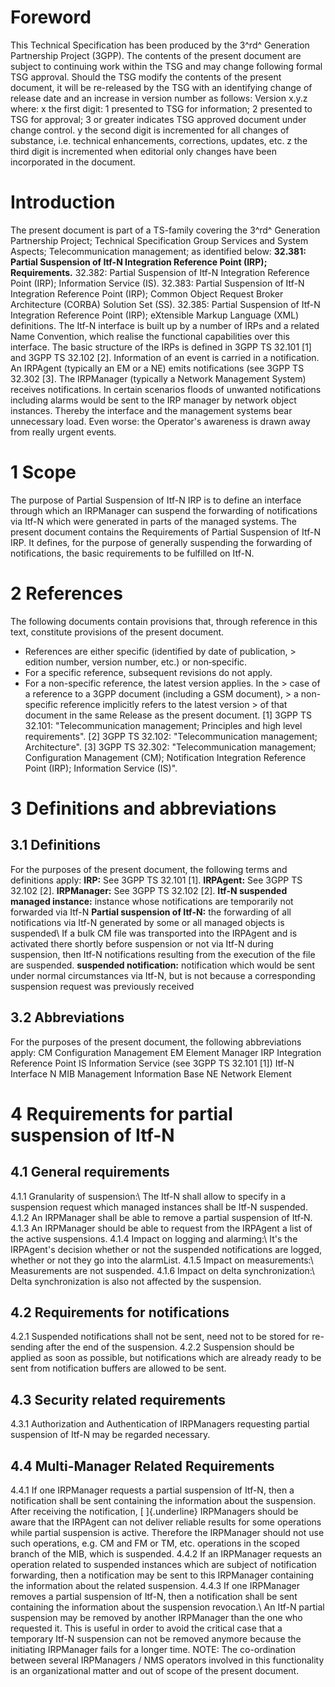 # Foreword
This Technical Specification has been produced by the 3^rd^ Generation
Partnership Project (3GPP).
The contents of the present document are subject to continuing work within the
TSG and may change following formal TSG approval. Should the TSG modify the
contents of the present document, it will be re-released by the TSG with an
identifying change of release date and an increase in version number as
follows:
Version x.y.z
where:
x the first digit:
1 presented to TSG for information;
2 presented to TSG for approval;
3 or greater indicates TSG approved document under change control.
y the second digit is incremented for all changes of substance, i.e. technical
enhancements, corrections, updates, etc.
z the third digit is incremented when editorial only changes have been
incorporated in the document.
# Introduction
The present document is part of a TS-family covering the 3^rd^ Generation
Partnership Project; Technical Specification Group Services and System
Aspects; Telecommunication management; as identified below:
**32.381: Partial Suspension of Itf-N Integration Reference Point (IRP);
Requirements.**
32.382: Partial Suspension of Itf-N Integration Reference Point (IRP);
Information Service (IS).
32.383: Partial Suspension of Itf-N Integration Reference Point (IRP); Common
Object Request Broker Architecture (CORBA) Solution Set (SS).
32.385: Partial Suspension of Itf-N Integration Reference Point (IRP);
eXtensible Markup Language (XML) definitions.
The Itf-N interface is built up by a number of IRPs and a related Name
Convention, which realise the functional capabilities over this interface. The
basic structure of the IRPs is defined in 3GPP TS 32.101 [1] and 3GPP TS
32.102 [2].
Information of an event is carried in a notification. An IRPAgent (typically
an EM or a NE) emits notifications (see 3GPP TS 32.302 [3]. The IRPManager
(typically a Network Management System) receives notifications. In certain
scenarios floods of unwanted notifications including alarms would be sent to
the IRP manager by network object instances. Thereby the interface and the
management systems bear unnecessary load. Even worse: the Operator\'s
awareness is drawn away from really urgent events.
# 1 Scope
The purpose of Partial Suspension of Itf-N IRP is to define an interface
through which an IRPManager can suspend the forwarding of notifications via
Itf-N which were generated in parts of the managed systems.
The present document contains the Requirements of Partial Suspension of Itf-N
IRP. It defines, for the purpose of generally suspending the forwarding of
notifications, the basic requirements to be fulfilled on Itf-N.
# 2 References
The following documents contain provisions that, through reference in this
text, constitute provisions of the present document.
  * References are either specific (identified by date of publication, > edition number, version number, etc.) or non‑specific.
  * For a specific reference, subsequent revisions do not apply.
  * For a non-specific reference, the latest version applies. In the > case of a reference to a 3GPP document (including a GSM document), > a non-specific reference implicitly refers to the latest version > of that document in the same Release as the present document.
[1] 3GPP TS 32.101: \"Telecommunication management; Principles and high level
requirements\".
[2] 3GPP TS 32.102: \"Telecommunication management; Architecture\".
[3] 3GPP TS 32.302: \"Telecommunication management; Configuration Management
(CM); Notification Integration Reference Point (IRP); Information Service
(IS)\".
# 3 Definitions and abbreviations
## 3.1 Definitions
For the purposes of the present document, the following terms and definitions
apply:
**IRP:** See 3GPP TS 32.101 [1].
**IRPAgent:** See 3GPP TS 32.102 [2].
**IRPManager:** See 3GPP TS 32.102 [2].
**Itf-N suspended managed instance:** instance whose notifications are
temporarily not forwarded via Itf-N
**Partial suspension of Itf-N:** the forwarding of all notifications via Itf-N
generated by some or all managed objects is suspended\ If a bulk CM file was
transported into the IRPAgent and is activated there shortly before suspension
or not via Itf-N during suspension, then Itf-N notifications resulting from
the execution of the file are suspended.
**suspended notification:** notification which would be sent under normal
circumstances via Itf-N, but is not because a corresponding suspension request
was previously received
## 3.2 Abbreviations
For the purposes of the present document, the following abbreviations apply:
CM Configuration Management
EM Element Manager
IRP Integration Reference Point
IS Information Service (see 3GPP TS 32.101 [1])
Itf-N Interface N
MIB Management Information Base
NE Network Element
# 4 Requirements for partial suspension of Itf-N
## 4.1 General requirements
4.1.1 Granularity of suspension:\ The Itf-N shall allow to specify in a
suspension request which managed instances shall be Itf-N suspended.
4.1.2 An IRPManager shall be able to remove a partial suspension of Itf‑N.
4.1.3 An IRPManager should be able to request from the IRPAgent a list of the
active suspensions.
4.1.4 Impact on logging and alarming:\ It\'s the IRPAgent\'s decision whether
or not the suspended notifications are logged, whether or not they go into the
alarmList.
4.1.5 Impact on measurements:\ Measurements are not suspended.
4.1.6 Impact on delta synchronization:\ Delta synchronization is also not
affected by the suspension.
## 4.2 Requirements for notifications
4.2.1 Suspended notifications shall not be sent, need not to be stored for re-
sending after the end of the suspension.
4.2.2 Suspension should be applied as soon as possible, but notifications
which are already ready to be sent from notification buffers are allowed to be
sent.
## 4.3 Security related requirements
4.3.1 Authorization and Authentication of IRPManagers requesting partial
suspension of Itf-N may be regarded necessary.
## 4.4 Multi-Manager Related Requirements
4.4.1 If one IRPManager requests a partial suspension of Itf-N, then a
notification shall be sent containing the information about the suspension.
After receiving the notification, [ ]{.underline} IRPManagers should be aware
that the IRPAgent can not deliver reliable results for some operations while
partial suspension is active. Therefore the IRPManager should not use such
operations, e.g. CM and FM or TM, etc. operations in the scoped branch of the
MIB, which is suspended.
4.4.2 If an IRPManager requests an operation related to suspended instances
which are subject of notification forwarding, then a notification may be sent
to this IRPManager containing the information about the related suspension.
4.4.3 If one IRPManager removes a partial suspension of Itf-N, then a
notification shall be sent containing the information about the suspension
revocation.\ An Itf-N partial suspension may be removed by another IRPManager
than the one who requested it. This is useful in order to avoid the critical
case that a temporary Itf-N suspension can not be removed anymore because the
initiating IRPManager fails for a longer time.
NOTE: The co-ordination between several IRPManagers / NMS operators involved
in this functionality is an organizational matter and out of scope of the
present document.
#